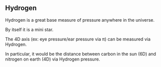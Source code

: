 ## Hydrogen

Hydrogen is a great base measure of pressure anywhere in the universe.

By itself it is a mini star.

The 4D axis (ex: eye pressure/ear pressure via π) can be measured via Hydrogen.

In particular, it would be the distance between carbon in the sun (6D) and nitrogen on earth (4D) via Hydrogen pressure.